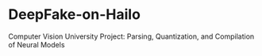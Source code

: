 # DeepFake-on-Hailo
Computer Vision University Project: Parsing, Quantization, and Compilation of Neural Models
